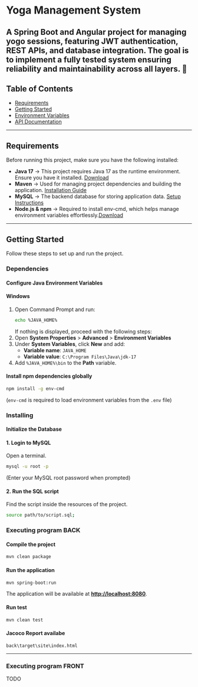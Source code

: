 # Yoga Management System

A **Spring Boot and Angular** project for managing yogo sessions, featuring **JWT authentication**, **REST APIs**, and **database integration**.
The goal is to implement a fully tested system ensuring reliability and maintainability across all layers. 🚀
---

## Table of Contents

- [Requirements](#requirements)
- [Getting Started](#getting-started)
- [Environment Variables](#environment-variables)
- [API Documentation](#api-documentation)

---

## Requirements

Before running this project, make sure you have the following installed:

- **Java 17** → This project requires Java 17 as the runtime environment. Ensure you have it installed. [Download](https://jdk.java.net/archive/)
- **Maven** → Used for managing project dependencies and building the application. [Installation Guide](https://maven.apache.org/install.html)
- **MySQL** → The backend database for storing application data. [Setup Instructions](https://openclassrooms.com/fr/courses/6971126-implementez-vos-bases-de-donnees-relationnelles-avec-sql/7152681-installez-le-sgbd-mysql)
- **Node.js & npm** → Required to install env-cmd, which helps manage environment variables effortlessly.[Download](https://nodejs.org/en/download)

---

## Getting Started

Follow these steps to set up and run the project.

### Dependencies

#### Configure Java Environment Variables

#### Windows

1. Open Command Prompt and run:
   ```sh
   echo %JAVA_HOME%
   ```
   If nothing is displayed, proceed with the following steps:
2. Open **System Properties** > **Advanced** > **Environment Variables**
3. Under **System Variables**, click **New** and add:
   - **Variable name**: `JAVA_HOME`
   - **Variable value**: `C:\Program Files\Java\jdk-17`
4. Add `%JAVA_HOME%\bin` to the **Path** variable.

#### Install npm dependencies globally

```sh
npm install -g env-cmd
```

(`env-cmd` is required to load environment variables from the `.env` file)

### Installing

#### Initialize the Database

#### 1. Login to MySQL

Open a terminal.

```sh
mysql -u root -p
```

(Enter your MySQL root password when prompted)

#### 2. Run the SQL script

Find the script inside the resources of the project.

```sh
source path/to/script.sql;
```


### Executing program BACK

#### Compile the project

```sh
mvn clean package
```

#### Run the application

```sh
mvn spring-boot:run
```

The application will be available at **[http://localhost:8080](http://localhost:8080)**.

#### Run test
```sh
mvn clean test
```
#### Jacoco Report availabe
```
back\target\site\index.html
```
 
---

### Executing program FRONT

TODO
